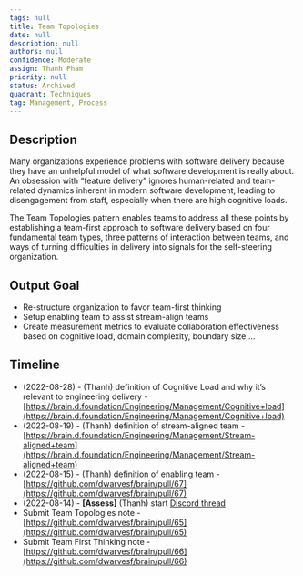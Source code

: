 ```yaml
---
tags: null
title: Team Topologies
date: null
description: null
authors: null
confidence: Moderate
assign: Thanh Pham
priority: null
status: Archived
quadrant: Techniques
tag: Management, Process
---
```


## Description

Many organizations experience problems with software delivery because they have an unhelpful model of what software development is really about. An obsession with “feature delivery” ignores human-related and team-related dynamics inherent in modern software development, leading to disengagement from staff, especially when there are high cognitive loads.

The Team Topologies pattern enables teams to address all these points by establishing a team-first approach to software delivery based on four fundamental team types, three patterns of interaction between teams, and ways of turning difficulties in delivery into signals for the self-steering organization.

## Output Goal

- Re-structure organization to favor team-first thinking
- Setup enabling team to assist stream-align teams
- Create measurement metrics to evaluate collaboration effectiveness based on cognitive load, domain complexity, boundary size,…

## Timeline

- (2022-08-28) - (Thanh) definition of Cognitive Load and why it’s relevant to engineering delivery - [https://brain.d.foundation/Engineering/Management/Cognitive+load](https://brain.d.foundation/Engineering/Management/Cognitive+load)
- (2022-08-19) - (Thanh) definition of stream-aligned team - [https://brain.d.foundation/Engineering/Management/Stream-aligned+team](https://brain.d.foundation/Engineering/Management/Stream-aligned+team)
- (2022-08-15) - (Thanh) definition of enabling team - [https://github.com/dwarvesf/brain/pull/67](https://github.com/dwarvesf/brain/pull/67)
- (2022-08-14) - **[Assess]** (Thanh) start [Discord thread](https://discord.com/channels/462663954813157376/1008402647604265070)
- Submit Team Topologies note - [https://github.com/dwarvesf/brain/pull/65](https://github.com/dwarvesf/brain/pull/65)
- Submit Team First Thinking note - [https://github.com/dwarvesf/brain/pull/66](https://github.com/dwarvesf/brain/pull/66)

